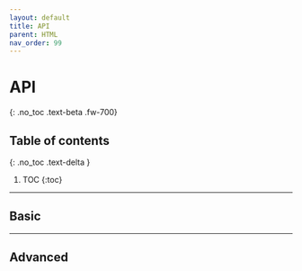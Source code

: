 ```yaml
---
layout: default
title: API
parent: HTML
nav_order: 99
---
```


# API
{: .no_toc .text-beta .fw-700}

## Table of contents
{: .no_toc .text-delta }

1. TOC
{:toc}

---

## Basic

---

## Advanced



    


